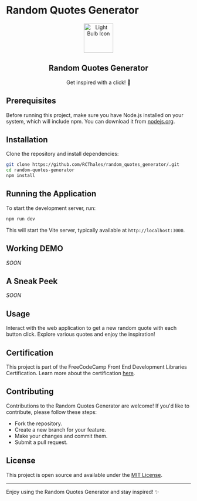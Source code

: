 # Random Quotes Generator

<div align="center">
    <img src="https://cdn-icons-png.flaticon.com/512/189/189665.png" alt="Light Bulb Icon" width="80" height="80">
    <h2>Random Quotes Generator</h2>
    <p>Get inspired with a click! 🌟</p>
</div>

## Prerequisites

Before running this project, make sure you have Node.js installed on your system, which will include npm. You can download it from [nodejs.org](https://nodejs.org/).

## Installation

Clone the repository and install dependencies:

```bash
git clone https://github.com/RCThales/random_quotes_generator/.git
cd random-quotes-generator
npm install
```

## Running the Application

To start the development server, run:

```bash
npm run dev
```

This will start the Vite server, typically available at `http://localhost:3000`.

## Working DEMO  

*SOON*

## A Sneak Peek

*SOON*

## Usage

Interact with the web application to get a new random quote with each button click. Explore various quotes and enjoy the inspiration!

## Certification

This project is part of the FreeCodeCamp Front End Development Libraries Certification. Learn more about the certification [here](https://www.freecodecamp.org/learn/front-end-development-libraries).

## Contributing

Contributions to the Random Quotes Generator are welcome! If you'd like to contribute, please follow these steps:

- Fork the repository.
- Create a new branch for your feature.
- Make your changes and commit them.
- Submit a pull request.

## License

This project is open source and available under the [MIT License](LICENSE).

---

Enjoy using the Random Quotes Generator and stay inspired! ✨
